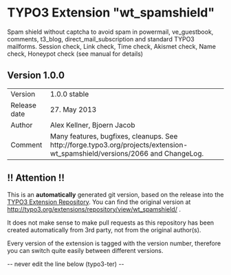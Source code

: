 # TYPO3 Extension "wt_spamshield"
Spam shield without captcha to avoid spam in powermail, ve_guestbook, comments, t3_blog, direct_mail_subscription and standard TYPO3 mailforms. Session check, Link check, Time check, Akismet check, Name check, Honeypot check (see manual for details)

## Version 1.0.0




<table>
	<tr><td>Version</td><td>1.0.0 stable</td></tr>
	<tr><td>Release date</td><td>27. May 2013</td></tr>
	<tr><td>Author</td><td>Alex Kellner, Bjoern Jacob</td></tr>
	<tr><td>Comment</td><td>Many features, bugfixes, cleanups. See http://forge.typo3.org/projects/extension-wt_spamshield/versions/2066 and ChangeLog.</td></tr>
</table>

## !! Attention !!
This is an **automatically** generated git version, based on the release into the [TYPO3 Extension Repository](http://www.typo3.org/extensions/).
You can find the original version at http://typo3.org/extensions/repository/view/wt_spamshield/ .

It does not make sense to make pull requests as this repository has been created automatically from 3rd party, not from the original author(s).

Every version of the extension is tagged with the version number, therefore you can switch quite easily between different versions.


-- never edit the line below (typo3-ter) --